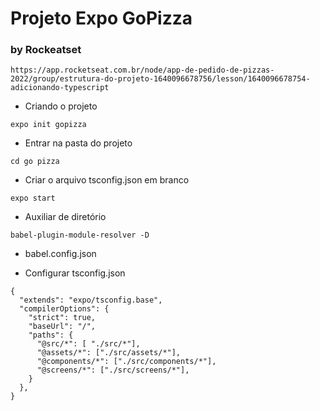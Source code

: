 # Projeto Expo GoPizza

### by Rockeatset
```
https://app.rocketseat.com.br/node/app-de-pedido-de-pizzas-2022/group/estrutura-do-projeto-1640096678756/lesson/1640096678754-adicionando-typescript
```

* Criando o projeto 
```
expo init gopizza
```

* Entrar na pasta do projeto
```
cd go pizza
```

* Criar o arquivo tsconfig.json em branco
```
expo start
```

* Auxiliar de diretório
```
babel-plugin-module-resolver -D
```

* babel.config.json


* Configurar tsconfig.json
```
{
  "extends": "expo/tsconfig.base",
  "compilerOptions": {
    "strict": true,
    "baseUrl": "/",
    "paths": {
      "@src/*": [ "./src/*"],
      "@assets/*": ["./src/assets/*"],
      "@components/*": ["./src/components/*"],
      "@screens/*": ["./src/screens/*"],
    }
  },
}
```
